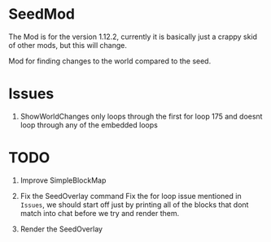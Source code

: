 # SeedMod

The Mod is for the version 1.12.2, 
currently 
it is basically just a crappy skid of other mods,
but this will change.

Mod for finding changes to the world compared to the seed.

# Issues
1. ShowWorldChanges only loops through the first for loop 175 and doesnt loop through any of the embedded loops

# TODO
1. Improve SimpleBlockMap
2. Fix the SeedOverlay command
Fix the for loop issue mentioned in `Issues`, we should start off just by printing all
of the blocks that dont match into chat before we try and render them.

3. Render the SeedOverlay

